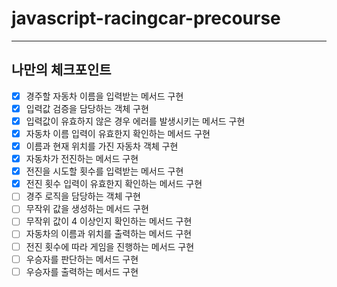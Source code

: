 # javascript-racingcar-precourse

---

## 나만의 체크포인트

-   [x] 경주할 자동차 이름을 입력받는 메서드 구현
-   [x] 입력값 검증을 담당하는 객체 구현
-   [x] 입력값이 유효하지 않은 경우 에러를 발생시키는 메서드 구현
-   [x] 자동차 이름 입력이 유효한지 확인하는 메서드 구현
-   [x] 이름과 현재 위치를 가진 자동차 객체 구현
-   [x] 자동차가 전진하는 메서드 구현
-   [x] 전진을 시도할 횟수를 입력받는 메서드 구현
-   [x] 전진 횟수 입력이 유효한지 확인하는 메서드 구현
-   [ ] 경주 로직을 담당하는 객체 구현
-   [ ] 무작위 값을 생성하는 메서드 구현
-   [ ] 무작위 값이 4 이상인지 확인하는 메서드 구현
-   [ ] 자동차의 이름과 위치를 출력하는 메서드 구현
-   [ ] 전진 횟수에 따라 게임을 진행하는 메서드 구현
-   [ ] 우승자를 판단하는 메서드 구현
-   [ ] 우승자를 출력하는 메서드 구현
